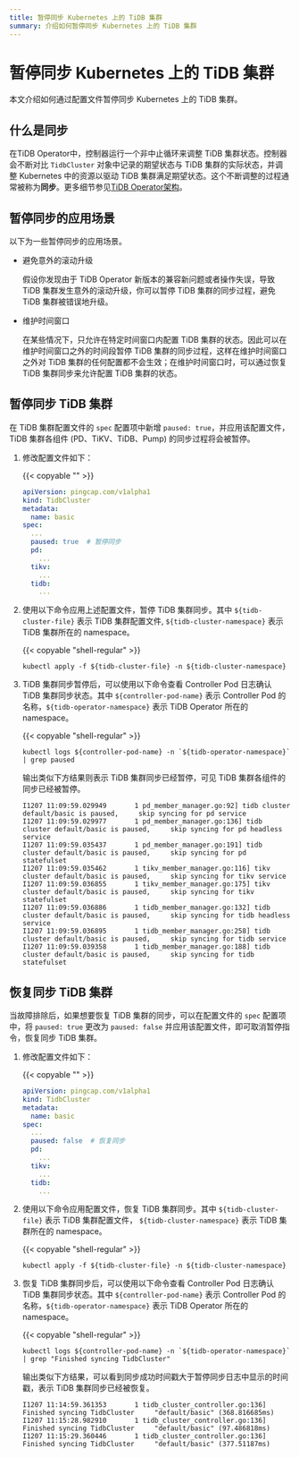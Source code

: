 ```yaml
---
title: 暂停同步 Kubernetes 上的 TiDB 集群
summary: 介绍如何暂停同步 Kubernetes 上的 TiDB 集群
---
```


# 暂停同步 Kubernetes 上的 TiDB 集群

本文介绍如何通过配置文件暂停同步 Kubernetes 上的 TiDB 集群。

## 什么是同步

在TiDB Operator中，控制器运行一个非中止循环来调整 TiDB 集群状态。控制器会不断对比 `TidbCluster` 对象中记录的期望状态与 TiDB 集群的实际状态，并调整 Kubernetes 中的资源以驱动 TiDB 集群满足期望状态。这个不断调整的过程通常被称为**同步**。更多细节参见[TiDB Operator架构](architecture.md)。

## 暂停同步的应用场景

以下为一些暂停同步的应用场景。

- 避免意外的滚动升级

    假设你发现由于 TiDB Operator 新版本的兼容新问题或者操作失误，导致 TiDB 集群发生意外的滚动升级，你可以暂停 TiDB 集群的同步过程，避免 TiDB 集群被错误地升级。

- 维护时间窗口

    在某些情况下，只允许在特定时间窗口内配置 TiDB 集群的状态。因此可以在维护时间窗口之外的时间段暂停 TiDB 集群的同步过程，这样在维护时间窗口之外对 TiDB 集群的任何配置都不会生效；在维护时间窗口时，可以通过恢复 TiDB 集群同步来允许配置 TiDB 集群的状态。

## 暂停同步 TiDB 集群

在 TiDB 集群配置文件的 `spec` 配置项中新增 `paused: true`，并应用该配置文件，TiDB 集群各组件 (PD、TiKV、TiDB、Pump) 的同步过程将会被暂停。

1. 修改配置文件如下：

    {{< copyable "" >}}
    
    ```yaml
    apiVersion: pingcap.com/v1alpha1
    kind: TidbCluster
    metadata:
      name: basic
    spec:
      ...
      paused: true  # 暂停同步
      pd:
        ...
      tikv:
        ...
      tidb:
        ...
    ```

2. 使用以下命令应用上述配置文件，暂停 TiDB 集群同步。其中 `${tidb-cluster-file}` 表示 TiDB 集群配置文件, `${tidb-cluster-namespace}` 表示 TiDB 集群所在的 namespace。

    {{< copyable "shell-regular" >}}
    
    ```shell
    kubectl apply -f ${tidb-cluster-file} -n ${tidb-cluster-namespace}
    ```

3. TiDB 集群同步暂停后，可以使用以下命令查看 Controller Pod 日志确认 TiDB 集群同步状态。其中 `${controller-pod-name}` 表示 Controller Pod 的名称，`${tidb-operator-namespace}` 表示 TiDB Operator 所在的 namespace。

    {{< copyable "shell-regular" >}}
    
    ```shell
    kubectl logs ${controller-pod-name} -n `${tidb-operator-namespace}` | grep paused
    ```

    输出类似下方结果则表示 TiDB 集群同步已经暂停，可见 TiDB 集群各组件的同步已经被暂停。
    
    ```
    I1207 11:09:59.029949       1 pd_member_manager.go:92] tidb cluster default/basic is paused,     skip syncing for pd service
    I1207 11:09:59.029977       1 pd_member_manager.go:136] tidb cluster default/basic is paused,     skip syncing for pd headless service
    I1207 11:09:59.035437       1 pd_member_manager.go:191] tidb cluster default/basic is paused,     skip syncing for pd statefulset
    I1207 11:09:59.035462       1 tikv_member_manager.go:116] tikv cluster default/basic is paused,     skip syncing for tikv service
    I1207 11:09:59.036855       1 tikv_member_manager.go:175] tikv cluster default/basic is paused,     skip syncing for tikv statefulset
    I1207 11:09:59.036886       1 tidb_member_manager.go:132] tidb cluster default/basic is paused,     skip syncing for tidb headless service
    I1207 11:09:59.036895       1 tidb_member_manager.go:258] tidb cluster default/basic is paused,     skip syncing for tidb service
    I1207 11:09:59.039358       1 tidb_member_manager.go:188] tidb cluster default/basic is paused,     skip syncing for tidb statefulset
    ```

## 恢复同步 TiDB 集群

当故障排除后，如果想要恢复 TiDB 集群的同步，可以在配置文件的 `spec` 配置项中，将 `paused: true` 更改为 `paused: false` 并应用该配置文件，即可取消暂停指令，恢复同步 TiDB 集群。

1. 修改配置文件如下：

    {{< copyable "" >}}
    
    ```yaml
    apiVersion: pingcap.com/v1alpha1
    kind: TidbCluster
    metadata:
      name: basic
    spec:
      ...
      paused: false  # 恢复同步
      pd:
        ...
      tikv:
        ...
      tidb:
        ...
    ```

2. 使用以下命令应用配置文件，恢复 TiDB 集群同步。其中 `${tidb-cluster-file}` 表示 TiDB 集群配置文件， `${tidb-cluster-namespace}` 表示 TiDB 集群所在的 namespace。

    {{< copyable "shell-regular" >}}
    
    ```shell
    kubectl apply -f ${tidb-cluster-file} -n ${tidb-cluster-namespace}
    ```

3. 恢复 TiDB 集群同步后，可以使用以下命令查看 Controller Pod 日志确认 TiDB 集群同步状态。其中 `${controller-pod-name}` 表示 Controller Pod 的名称，`${tidb-operator-namespace}` 表示 TiDB Operator 所在的 namespace。

    {{< copyable "shell-regular" >}}
    
    ```shell
    kubectl logs ${controller-pod-name} -n `${tidb-operator-namespace}` | grep "Finished syncing TidbCluster"
    ```
    
    输出类似下方结果，可以看到同步成功时间戳大于暂停同步日志中显示的时间戳，表示 TiDB 集群同步已经被恢复。
    
    ```
    I1207 11:14:59.361353       1 tidb_cluster_controller.go:136] Finished syncing TidbCluster     "default/basic" (368.816685ms)
    I1207 11:15:28.982910       1 tidb_cluster_controller.go:136] Finished syncing TidbCluster     "default/basic" (97.486818ms)
    I1207 11:15:29.360446       1 tidb_cluster_controller.go:136] Finished syncing TidbCluster     "default/basic" (377.51187ms)
    ```
